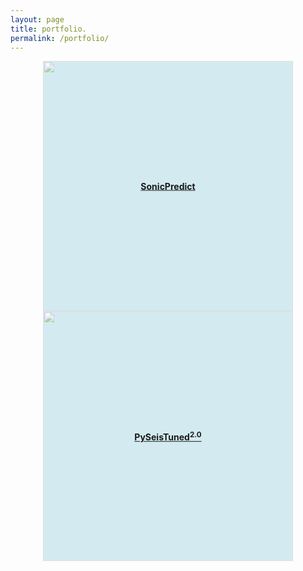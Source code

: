```yaml
---
layout: page
title: portfolio.
permalink: /portfolio/
---
```


<div style="position: relative; text-align: center;">
	<a href="https://sonicpredict.com" target="_blank">
		<img src="{{site.url}}/assets/img/residual_plot.png" width="400" style="opacity: 0.5; background-color: lightblue;">
	</a>
	<div style="position: absolute; top: 50%; left: 50%; transform: translate(-50%, -50%);">
		<a href="https://sonicpredict.com" target="_blank"><strong>SonicPredict</strong></a>
	</div>
</div>

<div style="position: relative; text-align: center;">
	<a href="https://pyseistuned.com" target="_blank">
		<img src="{{site.url}}/assets/img/synthetic_wedge_model_extra.png" width="400" style="opacity: 0.5; background-color: lightblue;">
	</a>
	<div style="position: absolute; top: 50%; left: 50%; transform: translate(-50%, -50%);">
		<a href="https://pyseistuned.com" target="_blank"><strong>PySeisTuned<sup>2.0</sup></strong></a>
	</div>
</div>
